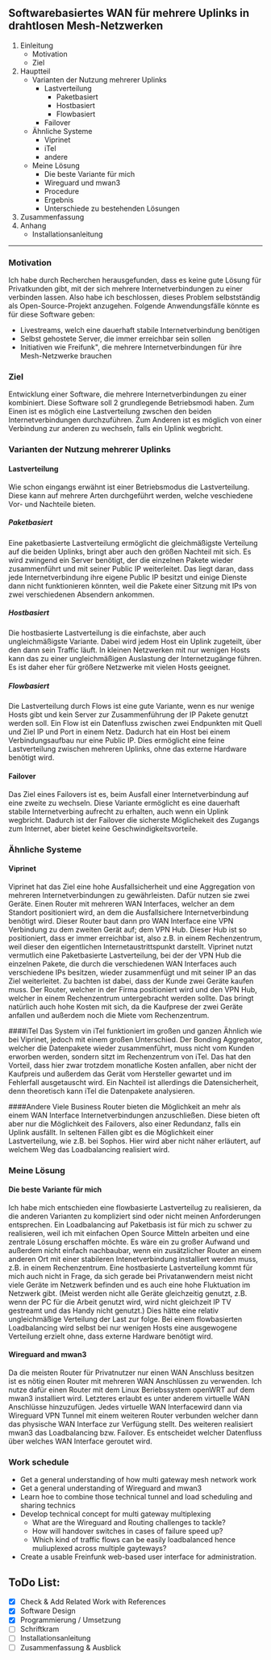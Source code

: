 ## Softwarebasiertes WAN für mehrere Uplinks in drahtlosen Mesh-Netzwerken 

1. Einleitung
    - Motivation
    - Ziel
2. Hauptteil
    - Varianten der Nutzung mehrerer Uplinks
        - Lastverteilung
            - Paketbasiert
            - Hostbasiert
			- Flowbasiert
        - Failover
    - Ähnliche Systeme
        - Viprinet
        - iTel
        - andere
    - Meine Lösung
		- Die beste Variante für mich
		- Wireguard und mwan3
        - Procedure
        - Ergebnis
        - Unterschiede zu bestehenden Lösungen
3. Zusammenfassung
4. Anhang
    - Installationsanleitung

********************


### Motivation
Ich habe durch Recherchen herausgefunden, dass es keine gute Lösung für Privatkunden gibt, mit der sich mehrere Internetverbindungen zu einer verbinden lassen. Also habe ich beschlossen, dieses Problem selbstständig als Open-Source-Projekt anzugehen.
Folgende Anwendungsfälle könnte es für diese Software geben:
- Livestreams, welch eine dauerhaft stabile Internetverbindung benötigen
- Selbst gehostete Server, die immer erreichbar sein sollen
- Initiativen wie Freifunk", die mehrere Internetverbindungen für ihre Mesh-Netzwerke brauchen

### Ziel
Entwicklung einer Software, die mehrere Internetverbindungen zu einer kombiniert.
Diese Software soll 2 grundlegende Betriebsmodi haben. Zum Einen ist es möglich eine Lastverteilung zwschen den beiden Internetverbindungen durchzuführen. Zum Anderen ist es möglich von einer Verbindung zur anderen zu wechseln, falls ein Uplink wegbricht.


### Varianten der Nutzung mehrerer Uplinks 

#### Lastverteilung
Wie schon eingangs erwähnt ist einer Betriebsmodus die Lastverteilung. Diese kann auf mehrere Arten durchgeführt werden, welche veschiedene Vor- und Nachteile bieten.
##### Paketbasiert
Eine paketbasierte Lastverteilung ermöglicht die gleichmäßigste Verteilung auf die beiden Uplinks, bringt aber auch den größen Nachteil mit sich. Es wird zwingend ein Server benötigt, der die einzelnen Pakete wieder zusammenführt und mit seiner Public IP weiterleitet. Das liegt daran, dass jede Internetverbindung ihre eigene Public IP besitzt und einige Dienste dann nicht funktionieren könnten, weil die Pakete einer Sitzung mit IPs von zwei verschiedenen Absendern ankommen. 

##### Hostbasiert
Die hostbasierte Lastverteilung is die einfachste, aber auch ungleichmäßigste Variante. Dabei wird jedem Host ein Uplink zugeteilt, über den dann sein Traffic läuft. In kleinen Netzwerken mit nur wenigen Hosts kann das zu einer ungleichmäßigen Auslastung der Internetzugänge führen. Es ist daher eher für größere Netzwerke mit vielen Hosts geeignet.

##### Flowbasiert
Die Lastverteilung durch Flows ist eine gute Variante, wenn es nur wenige Hosts gibt und kein Server zur Zusammenführung der IP Pakete genutzt werden soll. Ein Flow ist ein Datenfluss zwischen zwei Endpunkten mit Quell und Ziel IP und Port in einem Netz. Dadurch hat ein Host bei einem Verbindungsaufbau nur eine Public IP. Dies ermöglicht eine feine Lastverteilung zwischen mehreren Uplinks, ohne das externe Hardware benötigt wird.

#### Failover
Das Ziel eines Failovers ist es, beim Ausfall einer Internetverbindung auf eine zweite zu wechseln. Diese Variante ermöglicht es eine dauerhaft stabile Internetverbing aufrecht zu erhalten, auch wenn ein Uplink wegbricht. Dadurch ist der Failover die sicherste Möglichekeit des Zugangs zum Internet, aber bietet keine Geschwindigkeitsvorteile.


### Ähnliche Systeme

#### Viprinet
Viprinet hat das Ziel eine hohe Ausfallsicherheit und eine Aggregation von mehreren Internetverbindungen zu gewährleisten. Dafür nutzen sie zwei Geräte. Einen Router mit mehreren WAN Interfaces, welcher an dem Standort positioniert wird, an dem die Ausfallsichere Internetverbindung benötigt wird. Dieser Router baut dann pro WAN Interface eine VPN Verbindung zu dem zweiten Gerät auf; dem VPN Hub. Dieser Hub ist so positioniert, dass er immer erreichbar ist, also z.B. in einem Rechenzentrum, weil dieser den eigentlichen Internetaustrittspunkt darstellt. Viprinet nutzt vermutlich eine Paketbasierte Lastverteilung, bei der der VPN Hub die einzelnen Pakete, die durch die verschiedenen WAN Interfaces auch verschiedene IPs besitzen, wieder zusammenfügt und mit seiner IP an das Ziel weiterleitet.
Zu bachten ist dabei, dass der Kunde zwei Geräte kaufen muss. Der Router, welcher in der Firma positioniert wird und den VPN Hub, welcher in einem Rechenzentrum untergebracht werden sollte. Das bringt natürlich auch hohe Kosten mit sich, da die Kaufprese der zwei Geräte anfallen und außerdem noch die Miete vom Rechenzentrum.

####iTel
Das System vin iTel funktioniert im großen und ganzen Ähnlich wie bei Viprinet, jedoch mit einem großen Unterschied.
Der Bonding Aggregator, welcher die Datenpakete wieder zusammenführt, muss nicht vom Kunden erworben werden, sondern sitzt im Rechenzentrum von iTel. Das hat den Vorteil, dass hier zwar trotzdem monatliche Kosten anfallen, aber nicht der Kaufpreis und außerdem das Gerät vom Hersteller gewartet und im Fehlerfall ausgetauscht wird. Ein Nachteil ist allerdings die Datensicherheit, denn theoretisch kann iTel die Datenpakete analysieren.

####Andere
Viele Business Router bieten die Möglichkeit an mehr als einem WAN Interface Internetverbindungen anzuschließen. Diese bieten oft aber nur die Möglichkeit des Failovers, also einer Redundanz, falls ein Uplink ausfällt. In seltenen Fällen gibt es die Möglichkeit einer Lastverteilung, wie z.B. bei Sophos. Hier wird aber nicht näher erläutert, auf welchem Weg das Loadbalancing realisiert wird.

### Meine Lösung

#### Die beste Variante für mich
Ich habe mich entschieden eine flowbasierte Lastverteilug zu realisieren, da die anderen Varianten zu kompliziert sind oder nicht meinen Anforderungen entsprechen.
Ein Loadbalancing auf Paketbasis ist für mich zu schwer zu realisieren, weil ich mit einfachen Open Source Mitteln arbeiten und eine zentrale Lösung erschaffen möchte. Es wäre ein zu großer Aufwand und außerdem nicht einfach nachbaubar, wenn ein zusätzlicher Router an einem anderen Ort mit einer stabileren Intenetverbindung installiert werden muss, z.B. in einem Rechenzentrum.
Eine hostbasierte Lastverteilung kommt für mich auch nicht in Frage, da sich gerade bei Privatanwendern meist nicht viele Geräte im Netzwerk befinden und es auch eine hohe Fluktuation im Netzwerk gibt. (Meist werden nicht alle Geräte gleichzeitig genutzt, z.B. wenn der PC für die Arbeit genutzt wird, wird nicht gleichzeit IP TV gestreamt und das Handy nicht genutzt.) Dies hätte eine relativ ungleichmäßige Verteilung der Last zur folge.
Bei einem flowbasierten Loadbalancing wird selbst bei nur wenigen Hosts eine ausgewogene Verteilung erzielt ohne, dass externe Hardware benötigt wird.

#### Wireguard and mwan3
Da die meisten Router für Privatnutzer nur einen WAN Anschluss besitzen ist es nötig einen Router mit mehreren WAN Anschlüssen zu verwenden. Ich nutze dafür einen Router mit dem Linux Beriebssystem openWRT auf dem mwan3 installiert wird. Letzteres erlaubt es unter anderem virtuelle WAN Anschlüsse hinzuzufügen. Jedes virtuelle WAN Interfacewird dann via Wireguard VPN Tunnel mit einem weiteren Router verbunden welcher dann das physische WAN Interface zur Verfügung stellt.
Des weiteren realisiert mwan3 das Loadbalancing bzw. Failover. Es entscheidet welcher Datenfluss über welches WAN Interface geroutet wird.

### Work schedule
- Get a general understanding of how multi gateway mesh network work
- Get a general understanding of Wireguard and mwan3
- Learn hoe to combine those technical tunnel and load scheduling and sharing technics
- Develop technical concept for multi gateway multiplexing
  - What are the Wireguard and Routing challenges to tackle?
  - How will handover switches in cases of failure speed up?
  - Which kind of traffic flows can be easily loadbalanced hence muliuplexed across multiple gayteways?
- Create a usable Freinfunk web-based user interface for administration.

## ToDo List:
- [x] Check & Add Related Work with References
- [x] Software Design
- [x] Programmierung / Umsetzung
- [ ] Schriftkram
- [ ] Installationsanleitung
- [ ] Zusammenfassung & Ausblick
